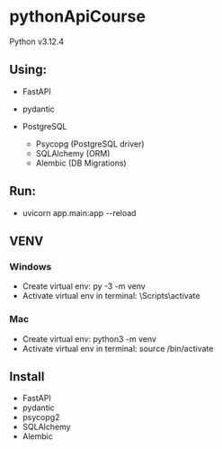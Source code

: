 # pythonApiCourse
Python v3.12.4

## Using:
* FastAPI
* pydantic

* PostgreSQL
  * Psycopg (PostgreSQL driver)
  * SQLAlchemy (ORM)
  * Alembic (DB Migrations)

## Run:
* uvicorn app.main:app --reload

## VENV
### Windows
- Create virtual env: py -3 -m venv <name>
- Activate virtual env in terminal: <name>\Scripts\activate

### Mac
- Create virtual env: python3 -m venv <name>
- Activate virtual env in terminal: source <name>/bin/activate


## Install
* FastAPI
* pydantic
* psycopg2
* SQLAlchemy
* Alembic